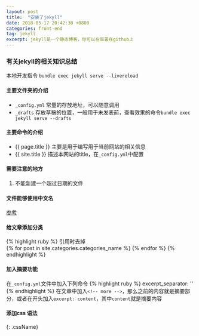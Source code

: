 ```yaml
---
layout: post
title:  "安装了jekyll"
date: 2018-05-17 20:42:30 +0800
categories: front-end
tag: jekyll
excerpt: jekyll是一个静态博客，你可以在部署在github上
---
```


### 有关jekyll的相关知识总结
本地开发指令 `bundle exec jekyll serve --livereload`

#### 主要文件夹的介绍
* `_config.yml` 常量的存放地址，可以随意调用
* `_drafts` 存放草稿的位置，一般用于未发表前，查看效果的命令`bundle exec jekyll serve --drafts`

#### 主要命令的介绍
* \{\{ page.title \}\} 主要是用于编写用于当前网站的相关信息
* \{\{ site.title \}\} 描述本网站的title，在`_config.yml`中配置

#### 需要注意的地方
1. 不能新建一个超过日期的文件

#### 文件能够使用中文名
[参考](http://blog.tanpeng.net/2017/03/07/jekyll-luanma/)

#### 给文章添加分类
{% highlight ruby %}
引用时去掉\
{\% for post in site.categories.categories_name \%}
{\% endfor \%}
{% endhighlight %}

#### 加入摘要功能
在`_config.yml`文件中加入下列命令
{% highlight ruby %}
excerpt_separator: '<!-- more -->'
{% endhighlight %}
在文章中加入`<!-- more -->`，那么之前的内容就是摘要部分，或者在开头加入`excerpt: content`，其中`content`就是摘要内容

#### 添加css 语法
\{: .cssName\}
